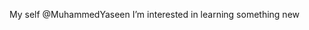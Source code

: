 My self  @MuhammedYaseen
I’m interested in learning something new

<!---
MuhammedYaseen15/MuhammedYaseen15 is a  special repository because its `README.md` (this file) appears on your GitHub profile.
You can click the Preview link to take a look at your changes.
--->
